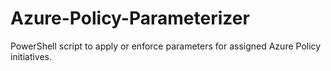 # Azure-Policy-Parameterizer
PowerShell script to apply or enforce parameters for assigned Azure Policy initiatives.
